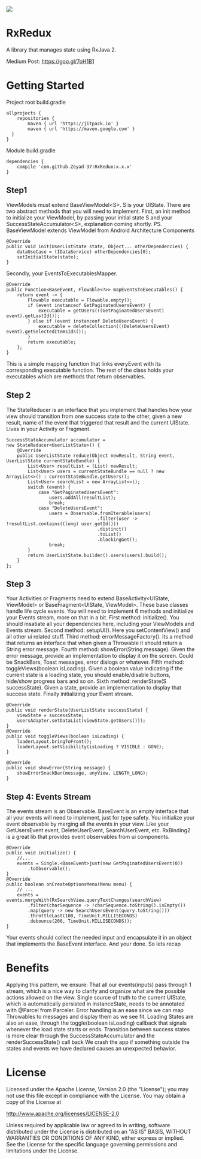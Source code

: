 [![](https://jitpack.io/v/Zeyad-37/RxRedux.svg)](https://jitpack.io/#Zeyad-37/RxRedux)

# RxRedux
A library that manages state using RxJava 2.

Medium Post: https://goo.gl/7oH1B1

# Getting Started
Project root build.gradle
```
allprojects {
    repositories {
        maven { url 'https://jitpack.io' }
        maven { url 'https://maven.google.com' } 
  }
}
```
Module build.gradle
```
dependencies {
    compile 'com.github.Zeyad-37:RxRedux:x.x.x'
} 
```
## Step1

ViewModels must extend BaseViewModel\<S\>. S is your UIState. There are two abstract methods that you will need to implement. 
First, an
 init method to initialize your ViewModel, by passing your initial state S and your SuccessStateAccumulator\<S\>, explanation coming shortly.
PS. BaseViewModel extends ViewModel from Android Architecture Components
```
@Override
public void init(UserListState state, Object... otherDependencies) {
    dataUseCase = (IDataService) otherDependencies[0];
    setInitialState(state);
}
```
Secondly, your EventsToExecutablesMapper.
```
@Override
public Function<BaseEvent, Flowable<?>> mapEventsToExecutables() {
    return event -> {
        Flowable executable = Flowable.empty();
        if (event instanceof GetPaginatedUsersEvent) {
            executable = getUsers(((GetPaginatedUsersEvent) event).getLastId());
        } else if (event instanceof DeleteUsersEvent) {
            executable = deleteCollection(((DeleteUsersEvent) event).getSelectedItemsIds());
        }
        return executable;
    };
}
```
This is a simple mapping function that links everyEvent with its corresponding executable function. The rest of the class holds your executables which are methods that return observables.

## Step 2
The StateReducer is an interface that you implement that handles how your view should transition
from one success state to the other,
given a new result, name of the event that triggered that result and the current UIState. Lives in your Activity or Fragment.
```
SuccessStateAccumulator accumulator = 
new StateReducer<UserListState>() {
    @Override
    public UserListState reduce(Object newResult, String event, UserListState currentStateBundle) {
        List<User> resultList = (List) newResult;
        List<User> users = currentStateBundle == null ? new ArrayList<>() : currentStateBundle.getUsers();
        List<User> searchList = new ArrayList<>();
        switch (event) {
            case "GetPaginatedUsersEvent":
                users.addAll(resultList);
                break;
            case "DeleteUsersEvent":
                users = Observable.fromIterable(users)
                                  .filter(user -> !resultList.contains((long) user.getId()))
                                  .distinct()
                                  .toList()
                                  .blockingGet();
                break;
        }
        return UserListState.builder().users(users).build();
    }
};
```
## Step 3
Your Activities or Fragments need to extend BaseActivity<UIState, ViewModel> or BaseFragment<UIState, ViewModel>. These base classes handle life cycle events. You will need to implement 6 methods and initialize your Events stream, more on that in a bit.
First method: initialize(). You should insatiate all your dependencies here, including your ViewModels and Events stream.
Second method: setupUI(). Here you setContentView() and all other ui related stuff.
Third method: errorMessageFactory(). Its a method that returns an interface that when given a Throwable it should return a String error message.
Fourth method: showError(String message). Given the error message, provide an implementation to display it on the screen. Could be SnackBars, Toast messages, error dialogs or whatever.
Fifth method: toggleViews(boolean isLoading). Given a boolean value indicating if the current state is a loading state, you should enable/disable buttons, hide/show progress bars and so on.
Sixth method: renderState(S successState). Given a state, provide an implementation to display that success state.
Finally initializing your Event stream.
```
@Override
public void renderState(UserListState successState) {
    viewState = successState;
    usersAdapter.setDataList(viewState.getUsers()));
}
@Override
public void toggleViews(boolean isLoading) {
    loaderLayout.bringToFront();
    loaderLayout.setVisibility(isLoading ? VISIBLE : GONE);
}

@Override
public void showError(String message) {
    showErrorSnackBar(message, anyView, LENGTH_LONG);
}
```

## Step 4: Events Stream
The events stream is an Observable<BaseEvent>. BaseEvent is an empty interface that all your events will need to implement, just for type safety. You initialize your event observable by merging all the events in your view. Like your GetUsersEvent event, DeleteUserEvent, SearchUserEvent, etc. RxBinding2 is a great lib that provides event observables from ui components.
```
@Override
public void initialize() {
    //...
    events = Single.<BaseEvent>just(new GetPaginatedUsersEvent(0))
        .toObservable();
}
@Override
public boolean onCreateOptionsMenu(Menu menu) {
    // ...    
    events = events.mergeWith(RxSearchView.queryTextChanges(searchView)
        .filter(charSequence -> !charSequence.toString().isEmpty())
        .map(query -> new SearchUsersEvent(query.toString()))
        .throttleLast(100, TimeUnit.MILLISECONDS)
        .debounce(200, TimeUnit.MILLISECONDS));
}
```
Your events should collect the needed input and encapsulate it in an object that implements the BaseEvent interface.
And your done. So lets recap

# Benefits

Applying this pattern, we ensure:
That all our events(inputs) pass through 1 stream, which is a nice way to clarify and organize what are the possible actions allowed on the view.
Single source of truth to the current UIState, which is automatically persisted in instanceState, needs to be annotated with @Parcel from Parceler.
Error handling is an ease since we can map Throwables to messages and display them as we see fit.
Loading States are also an ease, through the toggle(boolean isLoading) callback that signals whenever the load state starts or ends.
Transition between success states is more clear through the SuccessStateAccumulator and the renderSuccessState() call back
We crash the app if something outside the states and events we have declared causes an unexpected behavior.

# License

Licensed under the Apache License, Version 2.0 (the "License");
you may not use this file except in compliance with the License.
You may obtain a copy of the License at

   http://www.apache.org/licenses/LICENSE-2.0

Unless required by applicable law or agreed to in writing, software
distributed under the License is distributed on an "AS IS" BASIS,
WITHOUT WARRANTIES OR CONDITIONS OF ANY KIND, either express or implied.
See the License for the specific language governing permissions and
limitations under the License.
